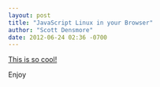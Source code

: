 ```yaml
---
layout: post
title: "JavaScript Linux in your Browser"
author: "Scott Densmore"
date: 2012-06-24 02:36 -0700
---
```


[This is so cool!](http://bellard.org/jslinux/)

Enjoy